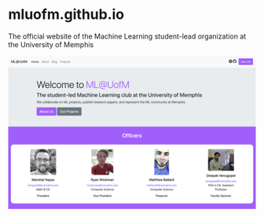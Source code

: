 # mluofm.github.io

The official website of the Machine Learning student-lead organization at the University of Memphis

![''](screenshots/large_view.png)
